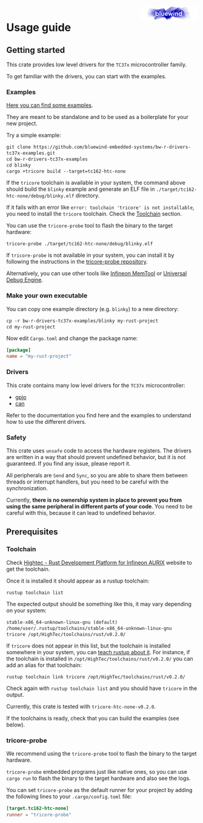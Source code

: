 <img src="../.media/logo_bw.png" align="right" width="150" />  

# Usage guide 

## Getting started

This crate provides low level drivers for the `TC37x` microcontroller family.

To get familiar with the drivers, you can start with the examples.

### Examples

[Here you can find some examples](https://github.com/bluewind-embedded-systems/bw-r-drivers-tc37x-examples).

They are meant to be standalone and to be used as a boilerplate for your new
project. 

Try a simple example:

```shell
git clone https://github.com/bluewind-embedded-systems/bw-r-drivers-tc37x-examples.git
cd bw-r-drivers-tc37x-examples
cd blinky
cargo +tricore build --target=tc162-htc-none
```

If the `tricore` toolchain is available in your system, the command above should 
build the `blinky` example and generate an ELF file in
`./target/tc162-htc-none/debug/blinky.elf` directory.

If it fails with an error like `error: toolchain 'tricore' is not installable`,
you need to install the `tricore` toolchain. Check the [Toolchain](https://github.com/bluewind-embedded-systems/bw-r-drivers-tc37x/blob/main/doc/usage-guide.md#toolchain) section.

You can use the `tricore-probe` tool to flash the binary to the target hardware:

```shell
tricore-probe ./target/tc162-htc-none/debug/blinky.elf
```

If `tricore-probe` is not available in your system, you can install it by following
the instructions in the [tricore-probe repository](https://github.com/veecle/tricore-probe).

Alternatively, you can use other tools like 
[Infineon MemTool](https://www.infineon.com/cms/en/tools/aurix-tools/free-tools/infineon/)
or
[Universal Debug Engine](https://www.pls-mc.com/products/universal-debug-engine/).

### Make your own executable

You can copy one example directory (e.g. `blinky`) to a new directory:

```shell
cp -r bw-r-drivers-tc37x-examples/blinky my-rust-project
cd my-rust-project
```

Now edit `Cargo.toml` and change the package name:

```toml
[package]
name = "my-rust-project"
```

### Drivers

This crate contains many low level drivers for the `TC37x` microcontroller:

- [gpio](gpio)
- [can](can)

Refer to the documentation you find here and the examples to understand how to use the different drivers.

### Safety

This crate uses `unsafe` code to access the hardware registers. The drivers are
written in a way that should prevent undefined behavior, but it is not
guaranteed. If you find any issue, please report it.

All peripherals are `Send` and `Sync`, so you are able to share them between threads
or interrupt handlers, but you need to be careful with the synchronization.

Currently, **there is no ownership system in place to prevent you from using the
same peripheral in different parts of your code**. You need to be careful with
this, because it can lead to undefined behavior.

## Prerequisites

### Toolchain

Check [Hightec - Rust Development Platform for Infineon AURIX](https://hightec-rt.com/en/rust) website to get the toolchain.

Once it is installed it should appear as a rustup toolchain:

```shell
rustup toolchain list
```

The expected output should be something like this, it may vary depending on your system:

```text
stable-x86_64-unknown-linux-gnu (default)       /home/user/.rustup/toolchains/stable-x86_64-unknown-linux-gnu
tricore /opt/HighTec/toolchains/rust/v0.2.0/
```

If `tricore` does not appear in this list, but the toolchain is installed
somewhere in your system, you can [teach rustup about
it](https://rust-lang.github.io/rustup/concepts/toolchains.html#custom-toolchains).
For instance, if the toolchain is installed in
`/opt/HighTec/toolchains/rust/v0.2.0/` you can add an alias for that toolchain:

```shell
rustup toolchain link tricore /opt/HighTec/toolchains/rust/v0.2.0/
```

Check again with `rustup toolchain list` and you should have `tricore` in the output.

Currently, this crate is tested with `tricore-htc-none-v0.2.0`.

If the toolchains is ready, check that you can build the examples (see below).

### tricore-probe

We recommend using the `tricore-probe` tool to flash the binary to the target hardware.

`tricore-probe` embedded programs just like native ones, so you can use `cargo run` to flash
the binary to the target hardware and also see the logs.

You can set `tricore-probe` as the default runner for your project by adding the following
lines to your `.cargo/config.toml` file:

```toml
[target.tc162-htc-none]
runner = "tricore-probe"
```

